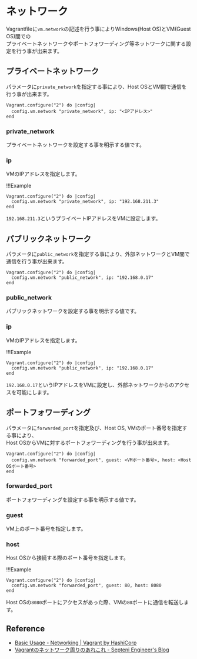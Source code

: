 # ネットワーク

Vagrantfileに`vm.network`の記述を行う事によりWindows(Host OS)とVM(Guest OS)間での  
プライベートネットワークやポートフォワーディング等ネットワークに関する設定を行う事が出来ます。

## プライベートネットワーク

パラメータに`private_network`を指定する事により、Host OSとVM間で通信を行う事が出来ます。  

```Vagrantfile
Vagrant.configure("2") do |config|
  config.vm.network "private_network", ip: "<IPアドレス>"
end
```

### private_network
プライベートネットワークを設定する事を明示する値です。

### ip
VMのIPアドレスを指定します。

!!!Example

```Vagrantfile
Vagrant.configure("2") do |config|
  config.vm.network "private_network", ip: "192.168.211.3"
end
```

`192.168.211.3`というプライベートIPアドレスをVMに設定します。

## パブリックネットワーク

パラメータに`public_network`を指定する事により、外部ネットワークとVM間で通信を行う事が出来ます。

```Vagrantfile
Vagrant.configure("2") do |config|
  config.vm.network "public_network", ip: "192.168.0.17"
end
```

### public_network

パブリックネットワークを設定する事を明示する値です。

### ip
VMのIPアドレスを指定します。

!!!Example

```Vagrantfile
Vagrant.configure("2") do |config|
  config.vm.network "public_network", ip: "192.168.0.17"
end
```

`192.168.0.17`というIPアドレスをVMに設定し、外部ネットワークからのアクセスを可能にします。

## ポートフォワーディング

パラメータに`forwarded_port`を指定及び、Host OS, VMのポート番号を指定する事により、  
Host OSからVMに対するポートフォワーディングを行う事が出来ます。

```Vagrantfile
Vagrant.configure("2") do |config|
  config.vm.network "forwarded_port", guest: <VMポート番号>, host: <Host OSポート番号>
end
```

### forwarded_port

ポートフォワーディングを設定する事を明示する値です。

### guest

VM上のポート番号を指定します。

### host

Host OSから接続する際のポート番号を指定します。

!!!Example

```Vagrantfile
Vagrant.configure("2") do |config|
  config.vm.network "forwarded_port", guest: 80, host: 8080
end
```

Host OSの`8080`ポートにアクセスがあった際、VMの`80`ポートに通信を転送します。

## Reference

- [Basic Usage - Networking | Vagrant by HashiCorp](https://www.vagrantup.com/docs/networking/basic_usage)
- [Vagrantのネットワーク周りのあれこれ - Septeni Engineer's Blog](https://labs.septeni.co.jp/entry/20140707/1404670069)
